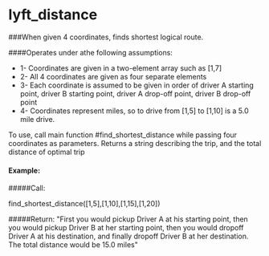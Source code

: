 lyft_distance
=============

###When given 4 coordinates, finds shortest logical route.  

####Operates under athe following assumptions:
* 1- Coordinates are given in a two-element array such as [1,7]
* 2- All 4 coordinates are given as four separate elements
* 3- Each coordinate is assumed to be given in order of driver A starting point, driver B starting point, driver A drop-off point, driver B drop-off point
* 4- Coordinates represent miles, so to drive from [1,5] to [1,10] is a 5.0 mile drive.


To use, call main function #find_shortest_distance while passing four coordinates as parameters.
Returns a string describing the trip, and the total distance of optimal trip

#### Example: 

#####Call:

find_shortest_distance([1,5],[1,10],[1,15],[1,20])

#####Return:
"First you would pickup Driver A at his starting point, then you would pickup Driver B at her starting point, then you would dropoff Driver A at his destination, and finally dropoff Driver B at her destination.  The total distance would be 15.0 miles"
